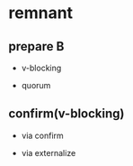 # remnant

## prepare B

*  v-blocking

* quorum

## confirm(v-blocking)

*  via confirm

*  via externalize
